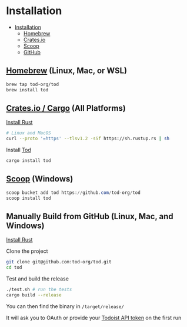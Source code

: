 # Installation

<!--toc:start-->
- [Installation](#installation)
  - [Homebrew](#homebrew-linux-mac-or-wsl)
  - [Crates.io](#cratesio--cargo-all-platforms)
  - [Scoop](#scoop-windows)
  - [GitHub](#manually-build-from-github-linux-mac-and-windows)
<!--toc:end-->

## [Homebrew](https://brew.sh) (Linux, Mac, or WSL)

```bash
brew tap tod-org/tod
brew install tod
```

## [Crates.io / Cargo](https://crates.io/crates/tod) (All Platforms)

[Install Rust](https://www.rust-lang.org/tools/install)

```bash
# Linux and MacOS
curl --proto '=https' --tlsv1.2 -sSf https://sh.rustup.rs | sh
```

Install [Tod](https://crates.io/crates/tod)

```bash
cargo install tod
```

## [Scoop](https://scoop.sh/) (Windows)

```powershell
scoop bucket add tod https://github.com/tod-org/tod
scoop install tod
```

## Manually Build from GitHub (Linux, Mac, and Windows)

[Install Rust](https://www.rust-lang.org/tools/install)

Clone the project

```bash
git clone git@github.com:tod-org/tod.git
cd tod
```

Test and build the release

```bash
./test.sh # run the tests
cargo build --release
```

You can then find the binary in `/target/release/`

It will ask you to OAuth or provide your [Todoist API token](https://todoist.com/prefs/integrations) on the first run

